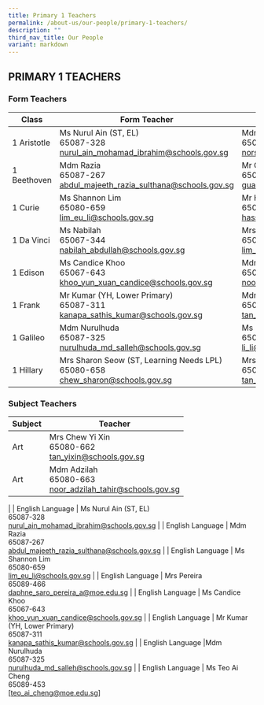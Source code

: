 ```yaml
---
title: Primary 1 Teachers
permalink: /about-us/our-people/primary-1-teachers/
description: ""
third_nav_title: Our People
variant: markdown
---
```

## PRIMARY 1 TEACHERS

### Form Teachers

| Class | Form Teacher | Form Teacher |
|---|---|---|
| 1 Aristotle | Ms Nurul Ain (ST, EL) <br>65087-328<br>[nurul_ain_mohamad_ibrahim@schools.gov.sg](mailto:nurul_ain_mohamad_ibrahim@schools.gov.sg) | Mdm Suhana<br>65087-323<br>[norsuhana_sahmat@schools.gov.sg](mailto:norsuhana_sahmat@schools.gov.sg) |
| 1 Beethoven | Mdm Razia<br>65087-267<br>[abdul_majeeth_razia_sulthana@schools.gov.sg](mailto:abdul_majeeth_razia_sulthana@schools.gov.sg) | Mr Guah<br>65087-314<br>[guah_boon_heng@schools.gov.sg](mailto:guah_boon_heng@schools.gov.sg) |
| 1 Curie |Ms Shannon Lim<br>65080-659<br>[lim_eu_li@schools.gov.sg](mailto:lim_eu_li@schools.gov.sg) | Mr Hassan<br>65087-300 (Ext 286)<br>[hassan_mulyadi_mohamed_a@moe.edu.sg](mailto:hassan_mulyadi_mohamed_a@moe.edu.sg) |
| 1 Da Vinci | Ms Nabilah<br>65067-344<br>[nabilah_abdullah@schools.gov.sg](mailto:nabilah_abdullah@schools.gov.sg) | Mrs Clara Koh (SH, Aesthetics)<br>65089-455<br>[lim_xiu_fang_clara@schools.gov.sg](mailto:lim_xiu_fang_clara@schools.gov.sg) |
| 1 Edison | Ms Candice Khoo<br>65067-643<br>[khoo_yun_xuan_candice@schools.gov.sg](mailto:khoo_yun_xuan_candice@schools.gov.sg) | Mdm Adzilah<br>65080-663<br>[noor_adzilah_tahir@schools.gov.sg](mailto:noor_adzilah_tahir@schools.gov.sg) |
| 1 Frank |Mr Kumar (YH, Lower Primary)<br>65087-311<br>[kanapa_sathis_kumar@schools.gov.sg](mailto:kanapa_sathis_kumar@schools.gov.sg) | Mdm Joy Tan<br>65087-265<br>[tan_boon_hui@schools.gov.sg](mailto:tan_boon_hui@schools.gov.sg) |
| 1 Galileo | Mdm Nurulhuda<br>65087-325<br>[nurulhuda_md_salleh@schools.gov.sg](mailto:nurulhuda_md_salleh@schools.gov.sg)|Ms Li Li<br>65087-263<br>[li_li@schools.gov.sg](mailto:li_li@schools.gov.sg) |
| 1 Hillary |Mrs Sharon Seow (ST, Learning Needs LPL)<br>65080-658<br>[chew_sharon@schools.gov.sg](mailto:chew_sharon@schools.gov.sg) | Mrs Chew Yixin<br>65080-662<br>[tan_yixin@schools.gov.sg](mailto:tan_yixin@schools.gov.sg) |


### Subject Teachers

| Subject | Teacher |
|---|---|
| Art | Mrs Chew Yi Xin<br>65080-662<br>[tan\_yixin@schools.gov.sg](mailto:tan\_yixin@schools.gov.sg) |
| Art | Mdm Adzilah<br>65080-663<br>[noor_adzilah_tahir@schools.gov.sg](mailto:noor_adzilah_tahir@schools.gov.sg) 
|
| English Language | Ms Nurul Ain (ST, EL) <br>65087-328<br>[nurul_ain_mohamad_ibrahim@schools.gov.sg](mailto:nurul_ain_mohamad_ibrahim@schools.gov.sg) |
| English Language | Mdm Razia<br>65087-267<br>[abdul_majeeth_razia_sulthana@schools.gov.sg](mailto:abdul_majeeth_razia_sulthana@schools.gov.sg) |
| English Language | Ms Shannon Lim<br>65080-659<br>[lim_eu_li@schools.gov.sg](mailto:lim_eu_li@schools.gov.sg) |
| English Language | Mrs Pereira<br>65089-466<br>[daphne_saro_pereira_a@moe.edu.sg](mailto:daphne_saro_pereira_a@moe.edu.sg) |
| English Language | Ms Candice Khoo<br>65067-643<br>[khoo_yun_xuan_candice@schools.gov.sg](mailto:khoo_yun_xuan_candice@schools.gov.sg) |
| English Language | Mr Kumar (YH, Lower Primary)<br>65087-311<br>[kanapa_sathis_kumar@schools.gov.sg](mailto:kanapa_sathis_kumar@schools.gov.sg) |
| English Language |Mdm Nurulhuda<br>65087-325<br>[nurulhuda_md_salleh@schools.gov.sg](mailto:nurulhuda_md_salleh@schools.gov.sg) |
| English Language | Ms Teo Ai Cheng<br>65089-453<br>[teo_ai_cheng@moe.edu.sg] 